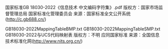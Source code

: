 国家标准GB 18030-2022《信息技术 中文编码字符集》.pdf
版权方：国家市场监督管理总局 国家标准化管理委员会
来源：国家标准全文公开系统(http://c.gb688.cn/)

GB18030-2022MappingTableBMP.txt
GB18030-2022MappingTableSMP.txt
GB18030-2022与UCS代码映射表
版权方：不明 应同国家标准
来源：全国信息技术标准化网(http://www.nits.org.cn/)